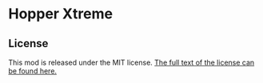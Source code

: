 # Hopper Xtreme

## License

This mod is released under the MIT license. [The full text of the license can be found here.](./LICENSE)
